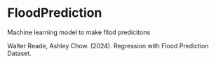 # FloodPrediction

Machine learning model to make fllod predicitons

Walter Reade, Ashley Chow. (2024). Regression with Flood Prediction Dataset.
